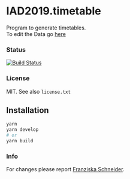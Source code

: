 # IAD2019.timetable

Program to generate timetables.  
To edit the Data go [here](https://github.com/logrinto/IAD2019.timetable/blob/master/src/data/)

### Status
[![Build Status](https://travis-ci.org/logrinto/IAD2019.timetable.svg?branch=master)](https://travis-ci.org/logrinto/IAD2019.timetable)

### License
MIT. See also `license.txt`

## Installation

```sh
yarn
yarn develop
# or
yarn build
```

### Info
For changes please report [Franziska Schneider](mailto:franziska.schneider@sfgz.ch).
